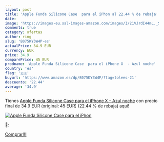 ```yaml
---
layout: post
title: 'Apple Funda Silicone Case  para el iPhon al 22.44 % de rebaja'
date: 
image: 'https://images-eu.ssl-images-amazon.com/images/I/21VJrdI44mL._SL200_.jpg'
comments: true
category: ofertas
author: ring
slug: 'B075KY3W4P-es'
actualPrice: 34.9 EUR
currency: EUR
price: 34.9
comparePrice: 45 EUR
prodname: 'Apple Funda Silicone Case  para el iPhone X  - Azul noche'
country: 'es'
flag: '🇪🇸'
buyurl: 'https://www.amazon.es/dp/B075KY3W4P/?tag=tolees-21'
descuento: '22.44'
average: '34.9'
---
```


Tienes [Apple Funda Silicone Case  para el iPhone X  - Azul noche](https://www.amazon.es/dp/B075KY3W4P/?tag=tolees-21) con precio final de  34.9 EUR (original: 45 EUR) (22.44 %  de rebaja) aqui!

[![Apple Funda Silicone Case  para el iPhon](https://images-eu.ssl-images-amazon.com/images/I/21VJrdI44mL._SL200_.jpg)](https://www.amazon.es/dp/B075KY3W4P/?tag=tolees-21)

🔎:


[Comprar!!!](https://www.amazon.es/dp/B075KY3W4P/?tag=tolees-21)
